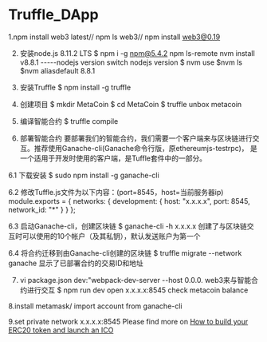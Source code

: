 # Truffle_DApp

1.npm install web3 latest//
  npm ls web3//
  npm install web3@0.19

2. 安装node.js 8.11.2 LTS
$ npm i -g npm@5.4.2
  npm ls-remote
  nvm install v8.8.1 -----nodejs version
  switch nodejs version  $ nvm use <version>   $nvm ls  $nvm aliasdefault 8.8.1
  
3. 安装Truffle
$ npm install -g truffle

4. 创建项目
$ mkdir MetaCoin
$ cd MetaCoin
$ truffle unbox metacoin

5. 编译智能合约
$ truffle compile

6. 部署智能合约
要部署我们的智能合约，我们需要一个客户端来与区块链进行交互。推荐使用Ganache-cli(Ganache命令行版，原ethereumjs-testrpc)， 是一个适用于开发时使用的客户端，是Tuffle套件中的一部分。

6.1 下载安装
$ sudo npm install -g ganache-cli

6.2 修改Tuffle.js文件为以下内容：(port=8545，host=当前服务器ip)
module.exports = {
    networks: {
        development: {
            host: "x.x.x.x",
            port: 8545,
            network_id: "*"
        }
    }
};  

6.3 启动Ganache-cli，创建区块链
$ ganache-cli -h x.x.x.x
创建了与区块链交互时可以使用的10个帐户（及其私钥），默认发送账户为第一个

6.4 将合约迁移到由Ganache-cli创建的区块链
$ truffle migrate --network ganache
显示了已部署合约的交易ID和地址

7. vi package.json
dev:"webpack-dev-server --host 0.0.0. 
web3来与智能合约进行交互
$ npm run dev
open x.x.x.x:8545 check metacoin balance

  8.install metamask/ import account from ganache-cli

  9.set private network x.x.x.x:8545
Please find more on [How to build your ERC20 token and launch an ICO](https://www.jianshu.com/p/5433ef1aeb34)
